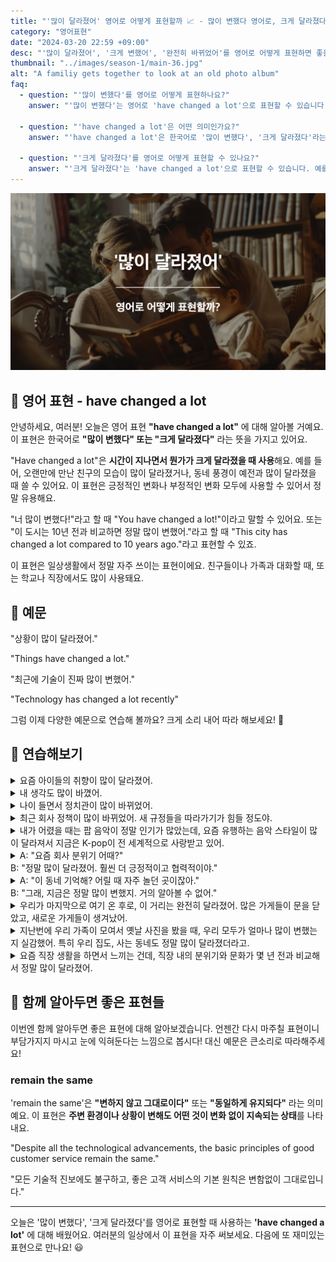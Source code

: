 ```yaml
---
title: "'많이 달라졌어' 영어로 어떻게 표현할까 📈 - 많이 변했다 영어로, 크게 달라졌다 영어로"
category: "영어표현"
date: "2024-03-20 22:59 +09:00"
desc: "'많이 달라졌어', '크게 변했어', '완전히 바뀌었어'를 영어로 어떻게 표현하면 좋을까요? '우리 동네가 많이 달라졌어', '시대가 크게 변했어' 등을 영어로 표현하는 법을 배워봅시다. 다양한 예문을 통해서 연습하고 본인의 표현으로 만들어 보세요."
thumbnail: "../images/season-1/main-36.jpg"
alt: "A familiy gets together to look at an old photo album"
faq:
  - question: "'많이 변했다'를 영어로 어떻게 표현하나요?"
    answer: "'많이 변했다'는 영어로 'have changed a lot'으로 표현할 수 있습니다. 예를 들어, 'You have changed a lot since high school'은 '너는 고등학교 때부터 많이 변했어'라는 의미입니다."

  - question: "'have changed a lot'은 어떤 의미인가요?"
    answer: "'have changed a lot'은 한국어로 '많이 변했다', '크게 달라졌다'라는 의미입니다. 시간이 지나면서 무언가가 크게 달라졌을 때 사용합니다. 긍정적인 변화나 부정적인 변화 모두에 사용할 수 있는 표현입니다."

  - question: "'크게 달라졌다'를 영어로 어떻게 표현할 수 있나요?"
    answer: "'크게 달라졌다'는 'have changed a lot'으로 표현할 수 있습니다. 예를 들어, 'This neighborhood has changed a lot in the past few years'는 '이 동네가 몇 년 사이에 크게 달라졌어'라고 말할 수 있습니다."
---
```


![많이 달라졌어 영어표현](../images/season-1/main-36.jpg)

## 🌟 영어 표현 - have changed a lot

안녕하세요, 여러분! 오늘은 영어 표현 **"have changed a lot"** 에 대해 알아볼 거예요. 이 표현은 한국어로 **"많이 변했다" 또는 "크게 달라졌다"** 라는 뜻을 가지고 있어요.

"Have changed a lot"은 **시간이 지나면서 뭔가가 크게 달라졌을 때 사용**해요. 예를 들어, 오랜만에 만난 친구의 모습이 많이 달라졌거나, 동네 풍경이 예전과 많이 달라졌을 때 쓸 수 있어요. 이 표현은 긍정적인 변화나 부정적인 변화 모두에 사용할 수 있어서 정말 유용해요.

"너 많이 변했다!"라고 할 때 "You have changed a lot!"이라고 말할 수 있어요. 또는 "이 도시는 10년 전과 비교하면 정말 많이 변했어."라고 할 때 "This city has changed a lot compared to 10 years ago."라고 표현할 수 있죠.

이 표현은 일상생활에서 정말 자주 쓰이는 표현이에요. 친구들이나 가족과 대화할 때, 또는 학교나 직장에서도 많이 사용돼요.

<script async src="https://pagead2.googlesyndication.com/pagead/js/adsbygoogle.js?client=ca-pub-1465612013356152"
     crossorigin="anonymous"></script>
<!-- engple-horizontal-ad -->

<ins class="adsbygoogle"
     style="display:block"
     data-ad-client="ca-pub-1465612013356152"
     data-ad-slot="2106896038"
     data-ad-format="auto"
     data-full-width-responsive="true"></ins>

<script>
     (adsbygoogle = window.adsbygoogle || []).push({});
</script>

## 📖 예문

"상황이 많이 달라졌어."

"Things have changed a lot."

"최근에 기술이 진짜 많이 변했어."

"Technology has changed a lot recently"

그럼 이제 다양한 예문으로 연습해 볼까요? 크게 소리 내어 따라 해보세요! 🚀

## 💬 연습해보기

<details>
  <summary>요즘 아이들의 취향이 많이 달라졌어.</summary>
  <span>Kids' tastes have changed a lot these days.</span>
</details>

<details>
  <summary>내 생각도 많이 바꼈어.</summary>
  <span>My thoughts have changed a lot too.</span>
</details>

<details>
<summary>나이 들면서 정치관이 많이 바뀌었어.</summary>
<span>My views on politics have changed a lot as I've gotten older.</span>
</details>

<details>
<summary>최근 회사 정책이 많이 바뀌었어. 새 규정들을 따라가기가 힘들 정도야.</summary>
<span>Our company policies have changed a lot recently. <a href="/blog/in-english/111.hard-to/">It's been hard to</a> <a href="/blog/vocab-1/027.keep-up-with/">keep up with</a> all the new rules.</span>
</details>

<details>
  <summary>내가 어렸을 때는 팝 음악이 정말 인기가 많았는데, 요즘 유행하는 음악 스타일이 많이 달라져서 지금은 K-pop이 전 세계적으로 사랑받고 있어.</summary>
<span>When I was younger, pop music was really popular, but the music style that's popular these days has changed a lot, with K-pop being loved all around the world now.</span>
</details>

<details>
  <summary>A: "요즘 회사 분위기 어때?"<br>B: "정말 많이 달라졌어. 훨씬 더 긍정적이고 협력적이야."</summary>
  <span>A: "How's the atmosphere at work these days?"<br>B: "It has changed a lot. It's much more positive and collaborative."</span>
</details>

<details>
  <summary>A: "이 동네 기억해? 어릴 때 자주 놀던 곳이잖아."<br> B: "그래, 지금은 정말 많이 변했지. 거의 알아볼 수 없어."</summary>
<span>A: "Remember this neighborhood? Where we <a href="/blog/in-english/143.used-to/">used to</a> play as kids."<br> B: "Yeah, it has changed a lot now. Hardly recognizable."</span>
</details>

<details>
  <summary>우리가 마지막으로 여기 온 후로, 이 거리는 완전히 달라졌어. 많은 가게들이 문을 닫았고, 새로운 가게들이 생겨났어.</summary>
<span>Since we last came here, this street has changed a lot. Many stores have closed, and new ones have opened.</span>
</details>

<details>
  <summary>지난번에 우리 가족이 모여서 옛날 사진을 봤을 때, 우리 모두가 얼마나 많이 변했는지 실감했어. 특히 우리 집도, 사는 동네도 정말 많이 달라졌더라고.</summary>
<span>The last time our family <a href="/blog/in-english/158.get-together/">got together</a> to look at old photos, we all <a href="/blog/in-english/166.realize/">realized</a> how much we had changed. Especially our house and the neighborhood we live in have changed a lot.</span>
</details>

<details>
  <summary>요즘 직장 생활을 하면서 느끼는 건데, 직장 내의 분위기와 문화가 몇 년 전과 비교해서 정말 많이 달라졌어.</summary>
  <span>It's something I've <a href="/blog/in-english/061.notice/">noticed</a> while working these days. The atmosphere and culture at work have changed a lot compared to a few years ago.</span>
</details>

## 🤝 함께 알아두면 좋은 표현들

이번엔 함께 알아두면 좋은 표현에 대해 알아보겠습니다. 언젠간 다시 마주칠 표현이니 부담가지지 마시고 눈에 익혀둔다는 느낌으로 봅시다! 대신 예문은 큰소리로 따라해주세요!

### remain the same

'remain the same'은 **"변하지 않고 그대로이다"** 또는 **"동일하게 유지되다"** 라는 의미예요. 이 표현은 **주변 환경이나 상황이 변해도 어떤 것이 변화 없이 지속되는 상태**를 나타내요.

"Despite all the technological advancements, the basic principles of good customer service remain the same."

"모든 기술적 진보에도 불구하고, 좋은 고객 서비스의 기본 원칙은 변함없이 그대로입니다."

---

오늘은 '많이 변했다', '크게 달라졌다'를 영어로 표현할 때 사용하는 **'have changed a lot'** 에 대해 배웠어요. 여러분의 일상에서 이 표현을 자주 써보세요. 다음에 또 재미있는 표현으로 만나요! 😃
